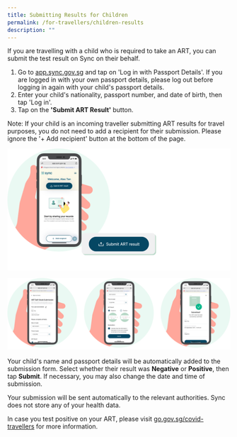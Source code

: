```yaml
---
title: Submitting Results for Children
permalink: /for-travellers/children-results
description: ""
---
```


If you are travelling with a child who is required to take an ART, you can submit the test result on Sync on their behalf. 

1. Go to [app.sync.gov.sg](https://app.sync.gov.sg/) and tap on 'Log in with Passport Details'. If you are logged in with your own passport details, please log out before logging in again with your child's passport details.
2. Enter your child's nationality, passport number, and date of birth, then tap 'Log in'.
3. Tap on the **'Submit ART Result'** button. 

Note: If your child is an incoming traveller submitting ART results for travel purposes, you do not need to add a recipient for their submission. Please ignore the '+ Add recipient' button at the bottom of the page.

![](/images/ART%20result1_updated.svg)

![](/images/ART%20result2_updated.svg)

Your child's name and passport details will be automatically added to the submission form. Select whether their result was **Negative** or **Positive**, then tap **Submit**. If necessary, you may also change the date and time of submission.

Your submission will be sent automatically to the relevant authorities. Sync does not store any of your health data.

In case you test positive on your ART, please visit [go.gov.sg/covid-travellers](https://go.gov.sg/covid-travellers) for more information.
